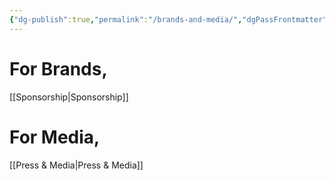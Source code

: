 ```yaml
---
{"dg-publish":true,"permalink":"/brands-and-media/","dgPassFrontmatter":true,"noteIcon":"","created":"","updated":""}
---
```


# For Brands,
[[Sponsorship\|Sponsorship]]

# For Media,
[[Press & Media\|Press & Media]]

